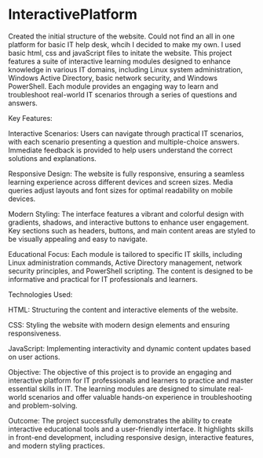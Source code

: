 # InteractivePlatform
Created the initial structure of the website. Could not find an all in one platform for basic IT help desk, whcih I decided to make my own. I used basic html, css and javaScript files to initate the website. 
This project features a suite of interactive learning modules designed to enhance knowledge in various IT domains, including Linux system administration, Windows Active Directory, basic network security, and Windows PowerShell. Each module provides an engaging way to learn and troubleshoot real-world IT scenarios through a series of questions and answers.

Key Features:

Interactive Scenarios: Users can navigate through practical IT scenarios, with each scenario presenting a question and multiple-choice answers. Immediate feedback is provided to help users understand the correct solutions and explanations.

Responsive Design: The website is fully responsive, ensuring a seamless learning experience across different devices and screen sizes. Media queries adjust layouts and font sizes for optimal readability on mobile devices.

Modern Styling: The interface features a vibrant and colorful design with gradients, shadows, and interactive buttons to enhance user engagement. Key sections such as headers, buttons, and main content areas are styled to be visually appealing and easy to navigate.

Educational Focus: Each module is tailored to specific IT skills, including Linux administration commands, Active Directory management, network security principles, and PowerShell scripting. The content is designed to be informative and practical for IT professionals and learners.

Technologies Used:

HTML: Structuring the content and interactive elements of the website.

CSS: Styling the website with modern design elements and ensuring responsiveness.

JavaScript: Implementing interactivity and dynamic content updates based on user actions.

Objective:
The objective of this project is to provide an engaging and interactive platform for IT professionals and learners to practice and master essential skills in IT. The learning modules are designed to simulate real-world scenarios and offer valuable hands-on experience in troubleshooting and problem-solving.

Outcome:
The project successfully demonstrates the ability to create interactive educational tools and a user-friendly interface. It highlights skills in front-end development, including responsive design, interactive features, and modern styling practices.
